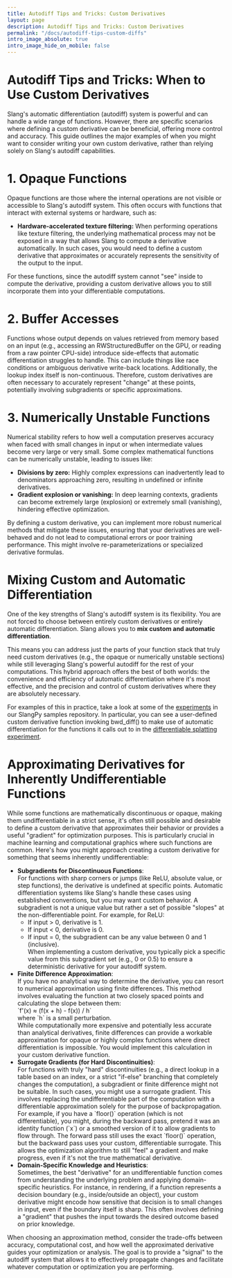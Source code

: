 ```yaml
---
title: Autodiff Tips and Tricks: Custom Derivatives
layout: page
description: Autodiff Tips and Tricks: Custom Derivatives
permalink: "/docs/autodiff-tips-custom-diffs"
intro_image_absolute: true
intro_image_hide_on_mobile: false
---
```


# Autodiff Tips and Tricks: When to Use Custom Derivatives

Slang's automatic differentiation (autodiff) system is powerful and can handle a wide range of functions. However, there are specific scenarios where defining a custom derivative can be beneficial, offering more control and accuracy. This guide outlines the major examples of when you might want to consider writing your own custom derivative, rather than relying solely on Slang's autodiff capabilities.

# 1\. Opaque Functions

Opaque functions are those where the internal operations are not visible or accessible to Slang's autodiff system. This often occurs with functions that interact with external systems or hardware, such as:

* **Hardware-accelerated texture filtering:** When performing operations like texture filtering, the underlying mathematical process may not be exposed in a way that allows Slang to compute a derivative automatically. In such cases, you would need to define a custom derivative that approximates or accurately represents the sensitivity of the output to the input.

For these functions, since the autodiff system cannot "see" inside to compute the derivative, providing a custom derivative allows you to still incorporate them into your differentiable computations.

# 2\. Buffer Accesses

Functions whose output depends on values retrieved from memory based on an input (e.g., accessing an RWStructuredBuffer on the GPU, or reading from a raw pointer CPU-side) introduce side-effects that automatic differentiation struggles to handle. This can include things like race conditions or ambiguous derivative write-back locations. Additionally, the lookup index itself is non-continuous. Therefore, custom derivatives are often necessary to accurately represent "change" at these points, potentially involving subgradients or specific approximations.

# 3\. Numerically Unstable Functions

Numerical stability refers to how well a computation preserves accuracy when faced with small changes in input or when intermediate values become very large or very small. Some complex mathematical functions can be numerically unstable, leading to issues like:

* **Divisions by zero:** Highly complex expressions can inadvertently lead to denominators approaching zero, resulting in undefined or infinite derivatives.  
* **Gradient explosion or vanishing:** In deep learning contexts, gradients can become extremely large (explosion) or extremely small (vanishing), hindering effective optimization.

By defining a custom derivative, you can implement more robust numerical methods that mitigate these issues, ensuring that your derivatives are well-behaved and do not lead to computational errors or poor training performance. This might involve re-parameterizations or specialized derivative formulas.

# Mixing Custom and Automatic Differentiation

One of the key strengths of Slang's autodiff system is its flexibility. You are not forced to choose between entirely custom derivatives or entirely automatic differentiation. Slang allows you to **mix custom and automatic differentiation**. 

This means you can address just the parts of your function stack that truly need custom derivatives (e.g., the opaque or numerically unstable sections) while still leveraging Slang's powerful autodiff for the rest of your computations. This hybrid approach offers the best of both worlds: the convenience and efficiency of automatic differentiation where it's most effective, and the precision and control of custom derivatives where they are absolutely necessary.

For examples of this in practice, take a look at some of the [experiments]() in our SlangPy samples repository. In particular, you can see a user-defined custom derivative function invoking bwd\_diff() to make use of automatic differentiation for the functions it calls out to in the [differentiable splatting experiment](https://github.com/shader-slang/slangpy-samples/blob/main/experiments/diff-splatting/diffsplatting2d.slang#L512).

# Approximating Derivatives for Inherently Undifferentiable Functions

While some functions are mathematically discontinuous or opaque, making them undifferentiable in a strict sense, it's often still possible and desirable to define a custom derivative that approximates their behavior or provides a useful "gradient" for optimization purposes. This is particularly crucial in machine learning and computational graphics where such functions are common. Here's how you might approach creating a custom derivative for something that seems inherently undifferentiable:

* **Subgradients for Discontinuous Functions**:  
  For functions with sharp corners or jumps (like ReLU, absolute value, or step functions), the derivative is undefined at specific points. Automatic differentiation systems like Slang's handle these cases using established conventions, but you may want custom behavior. A subgradient is not a unique value but rather a set of possible "slopes" at the non-differentiable point. For example, for ReLU:  
  * If input \> 0, derivative is 1\.  
  * If input \< 0, derivative is 0\.  
  * If input \= 0, the subgradient can be any value between 0 and 1 (inclusive).  
    When implementing a custom derivative, you typically pick a specific value from this subgradient set (e.g., 0 or 0.5) to ensure a deterministic derivative for your autodiff system.  
* **Finite Difference Approximation**:  
  If you have no analytical way to determine the derivative, you can resort to numerical approximation using finite differences. This method involves evaluating the function at two closely spaced points and calculating the slope between them:  
  \`f'(x) ≈ (f(x \+ h) \- f(x)) / h\`  
  where \`h\` is a small perturbation.  
  While computationally more expensive and potentially less accurate than analytical derivatives, finite differences can provide a workable approximation for opaque or highly complex functions where direct differentiation is impossible. You would implement this calculation in your custom derivative function.  
* **Surrogate Gradients (for Hard Discontinuities)**:  
  For functions with truly "hard" discontinuities (e.g., a direct lookup in a table based on an index, or a strict "if-else" branching that completely changes the computation), a subgradient or finite difference might not be suitable. In such cases, you might use a surrogate gradient. This involves replacing the undifferentiable part of the computation with a differentiable approximation solely for the purpose of backpropagation.  
  For example, if you have a \`floor()\` operation (which is not differentiable), you might, during the backward pass, pretend it was an identity function (\`x\`) or a smoothed version of it to allow gradients to flow through. The forward pass still uses the exact \`floor()\` operation, but the backward pass uses your custom, differentiable surrogate. This allows the optimization algorithm to still "feel" a gradient and make progress, even if it's not the true mathematical derivative.  
* **Domain-Specific Knowledge and Heuristics**:  
  Sometimes, the best "derivative" for an undifferentiable function comes from understanding the underlying problem and applying domain-specific heuristics. For instance, in rendering, if a function represents a decision boundary (e.g., inside/outside an object), your custom derivative might encode how sensitive that decision is to small changes in input, even if the boundary itself is sharp. This often involves defining a "gradient" that pushes the input towards the desired outcome based on prior knowledge.

When choosing an approximation method, consider the trade-offs between accuracy, computational cost, and how well the approximated derivative guides your optimization or analysis. The goal is to provide a "signal" to the autodiff system that allows it to effectively propagate changes and facilitate whatever computation or optimization you are performing.  
